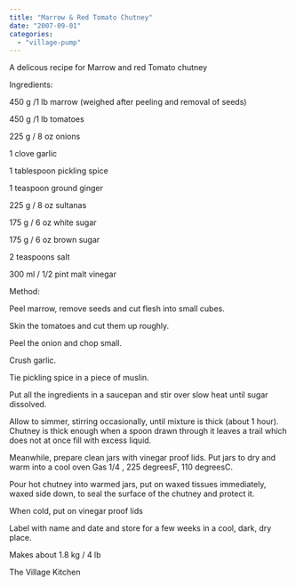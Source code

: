 ```yaml
---
title: "Marrow & Red Tomato Chutney"
date: "2007-09-01"
categories: 
  - "village-pump"
---
```


A delicous recipe for Marrow and red Tomato chutney

Ingredients:

450 g /1 lb marrow (weighed after peeling and removal of seeds)

450 g /1 lb tomatoes

225 g / 8 oz onions

1 clove garlic

1 tablespoon pickling spice

1 teaspoon ground ginger

225 g / 8 oz sultanas

175 g / 6 oz white sugar

175 g / 6 oz brown sugar

2 teaspoons salt

300 ml / 1/2 pint malt vinegar

Method:

Peel marrow, remove seeds and cut flesh into small cubes.

Skin the tomatoes and cut them up roughly.

Peel the onion and chop small.

Crush garlic.

Tie pickling spice in a piece of muslin.

Put all the ingredients in a saucepan and stir over slow heat until sugar dissolved.

Allow to simmer, stirring occasionally, until mixture is thick (about 1 hour). Chutney is thick enough when a spoon drawn through it leaves a trail which does not at once fill with excess liquid.

Meanwhile, prepare clean jars with vinegar proof lids. Put jars to dry and warm into a cool oven Gas 1/4 , 225 degreesF, 110 degreesC.

Pour hot chutney into warmed jars, put on waxed tissues immediately, waxed side down, to seal the surface of the chutney and protect it.

When cold, put on vinegar proof lids

Label with name and date and store for a few weeks in a cool, dark, dry place.

Makes about 1.8 kg / 4 lb

The Village Kitchen
